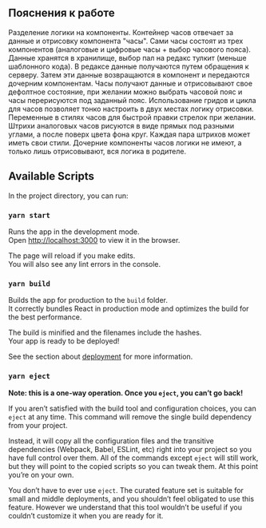 ## Пояснения к работе

Разделение логики на компоненты. Контейнер часов отвечает за данные и отрисовку компонента "часы". Сами часы состоят из трех компонентов (аналоговые и цифровые часы + выбор часового пояса). Данные хранятся в хранилище, выбор пал на редакс тулкит (меньше шаблонного кода). В редаксе данные получаются путем обращения к серверу. Затем эти данные возвращаются в компонент и передаются дочерним компонентам. Часы получают данные и отрисовывают свое дефолтное состояние, при желании можно выбрать часовой пояс и часы перерисуются под заданный пояс. Использование гридов и цикла для часов позволяет тонко настроить в двух местах логику отрисовки. Переменные в стилях часов для быстрой правки стрелок при желании. Штрихи аналоговых часов рисуются в виде прямых под разными углами, а после поверх цвета фона круг. Каждая пара штрихов может иметь свои стили. Дочерние компоненты часов логики не имеют, а только лишь отрисовывают, вся логика в родителе.

## Available Scripts

In the project directory, you can run:

### `yarn start`

Runs the app in the development mode.<br />
Open [http://localhost:3000](http://localhost:3000) to view it in the browser.

The page will reload if you make edits.<br />
You will also see any lint errors in the console.

### `yarn build`

Builds the app for production to the `build` folder.<br />
It correctly bundles React in production mode and optimizes the build for the best performance.

The build is minified and the filenames include the hashes.<br />
Your app is ready to be deployed!

See the section about [deployment](https://facebook.github.io/create-react-app/docs/deployment) for more information.

### `yarn eject`

**Note: this is a one-way operation. Once you `eject`, you can’t go back!**

If you aren’t satisfied with the build tool and configuration choices, you can `eject` at any time. This command will remove the single build dependency from your project.

Instead, it will copy all the configuration files and the transitive dependencies (Webpack, Babel, ESLint, etc) right into your project so you have full control over them. All of the commands except `eject` will still work, but they will point to the copied scripts so you can tweak them. At this point you’re on your own.

You don’t have to ever use `eject`. The curated feature set is suitable for small and middle deployments, and you shouldn’t feel obligated to use this feature. However we understand that this tool wouldn’t be useful if you couldn’t customize it when you are ready for it.
